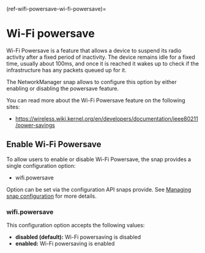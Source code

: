 (ref-wifi-powersave-wi-fi-powersave)=
# Wi-Fi powersave

Wi-Fi Powersave is a feature that allows a device to suspend its radio activity after a fixed period of inactivity. The device remains idle for a fixed time, usually about 100ms, and once it is reached it wakes up to check if the infrastructure has any packets queued up for it.

The NetworkManager snap allows to configure this option by either enabling or disabling the powersave feature.

You can read more about the Wi-Fi Powersave feature on the following sites:

* https://wireless.wiki.kernel.org/en/developers/documentation/ieee80211/power-savings

## Enable Wi-Fi Powersave

To allow users to enable or disable Wi-Fi Powersave, the snap provides a single configuration option:

* wifi.powersave

Option can be set via the configuration API snaps provide. See [Managing snap configuration](https://snapcraft.io/docs/configuration-in-snaps) for more details.

### wifi.powersave

This configuration option accepts the following values:

* **disabled (default):**  Wi-Fi powersaving is disabled
* **enabled:**  Wi-Fi powersaving is enabled

